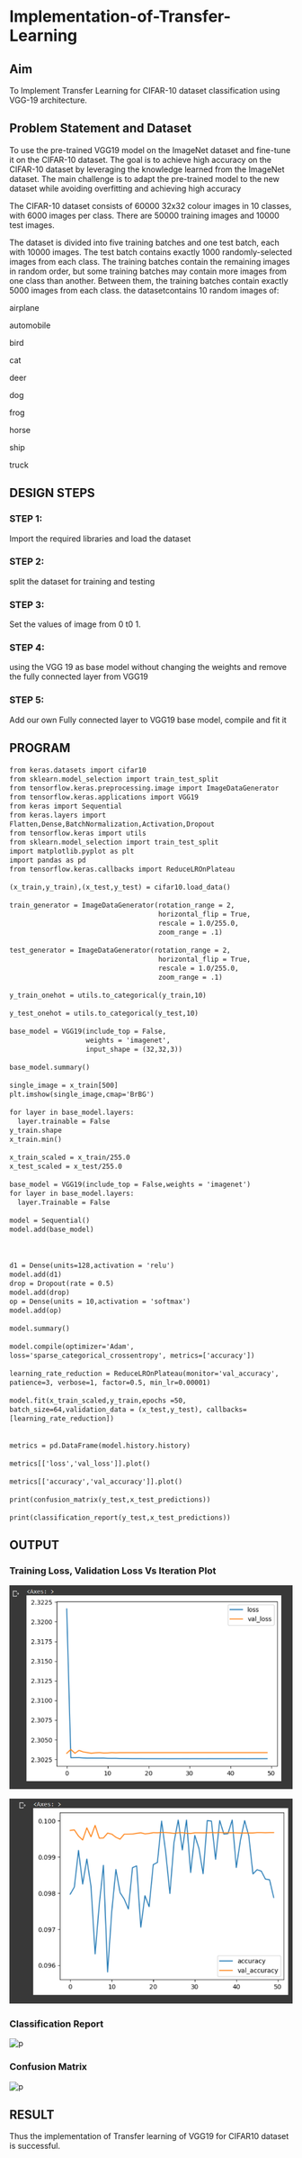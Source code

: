 # Implementation-of-Transfer-Learning
## Aim
To Implement Transfer Learning for CIFAR-10 dataset classification using VGG-19 architecture.
## Problem Statement and Dataset
To use the pre-trained VGG19 model on the ImageNet dataset and fine-tune it on the CIFAR-10 dataset. The goal is to achieve high accuracy on the CIFAR-10 dataset by leveraging the knowledge learned from the ImageNet dataset. The main challenge is to adapt the pre-trained model to the new dataset while avoiding overfitting and achieving high accuracy

The CIFAR-10 dataset consists of 60000 32x32 colour images in 10 classes, with 6000 images per class. There are 50000 training images and 10000 test images.

The dataset is divided into five training batches and one test batch, each with 10000 images. The test batch contains exactly 1000 randomly-selected images from each class. The training batches contain the remaining images in random order, but some training batches may contain more images from one class than another. Between them, the training batches contain exactly 5000 images from each class. the datasetcontains 10 random images of:

airplane

automobile

bird

cat

deer

dog

frog

horse

ship

truck

## DESIGN STEPS
### STEP 1:
Import the required libraries and load the dataset

### STEP 2:
split the dataset for training and testing

### STEP 3:
Set the values of image from 0 t0 1.

### STEP 4:
using the VGG 19 as base model without changing the weights and remove the fully connected layer from VGG19

### STEP 5:
Add our own Fully connected layer to VGG19 base model, compile and fit it


## PROGRAM

```
from keras.datasets import cifar10
from sklearn.model_selection import train_test_split
from tensorflow.keras.preprocessing.image import ImageDataGenerator
from tensorflow.keras.applications import VGG19
from keras import Sequential
from keras.layers import Flatten,Dense,BatchNormalization,Activation,Dropout
from tensorflow.keras import utils
from sklearn.model_selection import train_test_split
import matplotlib.pyplot as plt
import pandas as pd
from tensorflow.keras.callbacks import ReduceLROnPlateau

(x_train,y_train),(x_test,y_test) = cifar10.load_data()

train_generator = ImageDataGenerator(rotation_range = 2,
                                     horizontal_flip = True,
                                     rescale = 1.0/255.0,
                                     zoom_range = .1)

test_generator = ImageDataGenerator(rotation_range = 2,
                                     horizontal_flip = True,
                                     rescale = 1.0/255.0,
                                     zoom_range = .1)

y_train_onehot = utils.to_categorical(y_train,10)

y_test_onehot = utils.to_categorical(y_test,10)

base_model = VGG19(include_top = False,
                   weights = 'imagenet',
                   input_shape = (32,32,3))

base_model.summary()

single_image = x_train[500]
plt.imshow(single_image,cmap='BrBG')

for layer in base_model.layers:
  layer.trainable = False
y_train.shape
x_train.min()

x_train_scaled = x_train/255.0
x_test_scaled = x_test/255.0

base_model = VGG19(include_top = False,weights = 'imagenet')
for layer in base_model.layers:
  layer.Trainable = False

model = Sequential()
model.add(base_model)



d1 = Dense(units=128,activation = 'relu')
model.add(d1)
drop = Dropout(rate = 0.5)
model.add(drop)
op = Dense(units = 10,activation = 'softmax')
model.add(op)

model.summary()

model.compile(optimizer='Adam', loss='sparse_categorical_crossentropy', metrics=['accuracy'])

learning_rate_reduction = ReduceLROnPlateau(monitor='val_accuracy', patience=3, verbose=1, factor=0.5, min_lr=0.00001)

model.fit(x_train_scaled,y_train,epochs =50, batch_size=64,validation_data = (x_test,y_test), callbacks=[learning_rate_reduction])


metrics = pd.DataFrame(model.history.history)

metrics[['loss','val_loss']].plot()

metrics[['accuracy','val_accuracy']].plot()

print(confusion_matrix(y_test,x_test_predictions))

print(classification_report(y_test,x_test_predictions))

```


## OUTPUT
### Training Loss, Validation Loss Vs Iteration Plot
![p](1.png)

![p](2.png)

### Classification Report

![p](https://user-images.githubusercontent.com/93427246/241361727-16307c30-83c9-4306-bbc9-e29a54240ed9.png)
### Confusion Matrix

![p](https://user-images.githubusercontent.com/93427246/241361712-3dde1f3e-4910-4f62-a2e5-8bef9f8bd581.png)
## RESULT
Thus the implementation of Transfer learning of VGG19 for CIFAR10 dataset is successful.

